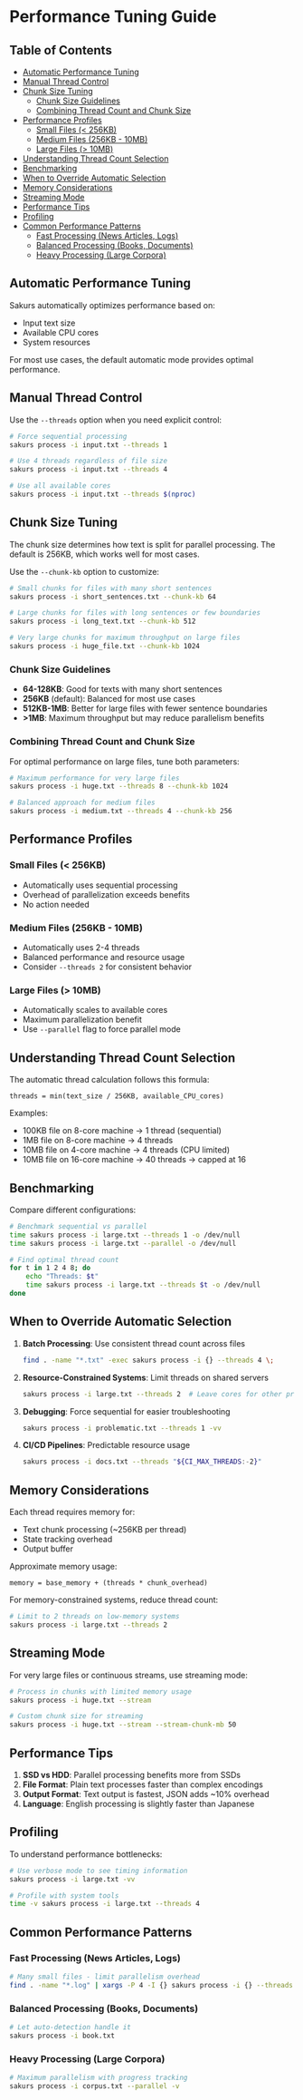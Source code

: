 # Performance Tuning Guide

## Table of Contents

- [Automatic Performance Tuning](#automatic-performance-tuning)
- [Manual Thread Control](#manual-thread-control)
- [Chunk Size Tuning](#chunk-size-tuning)
  - [Chunk Size Guidelines](#chunk-size-guidelines)
  - [Combining Thread Count and Chunk Size](#combining-thread-count-and-chunk-size)
- [Performance Profiles](#performance-profiles)
  - [Small Files (< 256KB)](#small-files--256kb)
  - [Medium Files (256KB - 10MB)](#medium-files-256kb---10mb)
  - [Large Files (> 10MB)](#large-files--10mb)
- [Understanding Thread Count Selection](#understanding-thread-count-selection)
- [Benchmarking](#benchmarking)
- [When to Override Automatic Selection](#when-to-override-automatic-selection)
- [Memory Considerations](#memory-considerations)
- [Streaming Mode](#streaming-mode)
- [Performance Tips](#performance-tips)
- [Profiling](#profiling)
- [Common Performance Patterns](#common-performance-patterns)
  - [Fast Processing (News Articles, Logs)](#fast-processing-news-articles-logs)
  - [Balanced Processing (Books, Documents)](#balanced-processing-books-documents)
  - [Heavy Processing (Large Corpora)](#heavy-processing-large-corpora)

## Automatic Performance Tuning

Sakurs automatically optimizes performance based on:
- Input text size
- Available CPU cores
- System resources

For most use cases, the default automatic mode provides optimal performance.

## Manual Thread Control

Use the `--threads` option when you need explicit control:

```bash
# Force sequential processing
sakurs process -i input.txt --threads 1

# Use 4 threads regardless of file size
sakurs process -i input.txt --threads 4

# Use all available cores
sakurs process -i input.txt --threads $(nproc)
```

## Chunk Size Tuning

The chunk size determines how text is split for parallel processing. The default is 256KB, which works well for most cases.

Use the `--chunk-kb` option to customize:

```bash
# Small chunks for files with many short sentences
sakurs process -i short_sentences.txt --chunk-kb 64

# Large chunks for files with long sentences or few boundaries
sakurs process -i long_text.txt --chunk-kb 512

# Very large chunks for maximum throughput on large files
sakurs process -i huge_file.txt --chunk-kb 1024
```

### Chunk Size Guidelines

- **64-128KB**: Good for texts with many short sentences
- **256KB** (default): Balanced for most use cases
- **512KB-1MB**: Better for large files with fewer sentence boundaries
- **>1MB**: Maximum throughput but may reduce parallelism benefits

### Combining Thread Count and Chunk Size

For optimal performance on large files, tune both parameters:

```bash
# Maximum performance for very large files
sakurs process -i huge.txt --threads 8 --chunk-kb 1024

# Balanced approach for medium files
sakurs process -i medium.txt --threads 4 --chunk-kb 256
```

## Performance Profiles

### Small Files (< 256KB)
- Automatically uses sequential processing
- Overhead of parallelization exceeds benefits
- No action needed

### Medium Files (256KB - 10MB)
- Automatically uses 2-4 threads
- Balanced performance and resource usage
- Consider `--threads 2` for consistent behavior

### Large Files (> 10MB)
- Automatically scales to available cores
- Maximum parallelization benefit
- Use `--parallel` flag to force parallel mode

## Understanding Thread Count Selection

The automatic thread calculation follows this formula:
```
threads = min(text_size / 256KB, available_CPU_cores)
```

Examples:
- 100KB file on 8-core machine → 1 thread (sequential)
- 1MB file on 8-core machine → 4 threads
- 10MB file on 4-core machine → 4 threads (CPU limited)
- 10MB file on 16-core machine → 40 threads → capped at 16

## Benchmarking

Compare different configurations:

```bash
# Benchmark sequential vs parallel
time sakurs process -i large.txt --threads 1 -o /dev/null
time sakurs process -i large.txt --parallel -o /dev/null

# Find optimal thread count
for t in 1 2 4 8; do
    echo "Threads: $t"
    time sakurs process -i large.txt --threads $t -o /dev/null
done
```

## When to Override Automatic Selection

1. **Batch Processing**: Use consistent thread count across files
   ```bash
   find . -name "*.txt" -exec sakurs process -i {} --threads 4 \;
   ```

2. **Resource-Constrained Systems**: Limit threads on shared servers
   ```bash
   sakurs process -i large.txt --threads 2  # Leave cores for other processes
   ```

3. **Debugging**: Force sequential for easier troubleshooting
   ```bash
   sakurs process -i problematic.txt --threads 1 -vv
   ```

4. **CI/CD Pipelines**: Predictable resource usage
   ```bash
   sakurs process -i docs.txt --threads "${CI_MAX_THREADS:-2}"
   ```

## Memory Considerations

Each thread requires memory for:
- Text chunk processing (~256KB per thread)
- State tracking overhead
- Output buffer

Approximate memory usage:
```
memory = base_memory + (threads * chunk_overhead)
```

For memory-constrained systems, reduce thread count:
```bash
# Limit to 2 threads on low-memory systems
sakurs process -i large.txt --threads 2
```

## Streaming Mode

For very large files or continuous streams, use streaming mode:
```bash
# Process in chunks with limited memory usage
sakurs process -i huge.txt --stream

# Custom chunk size for streaming
sakurs process -i huge.txt --stream --stream-chunk-mb 50
```

## Performance Tips

1. **SSD vs HDD**: Parallel processing benefits more from SSDs
2. **File Format**: Plain text processes faster than complex encodings
3. **Output Format**: Text output is fastest, JSON adds ~10% overhead
4. **Language**: English processing is slightly faster than Japanese

## Profiling

To understand performance bottlenecks:

```bash
# Use verbose mode to see timing information
sakurs process -i large.txt -vv

# Profile with system tools
time -v sakurs process -i large.txt --threads 4
```

## Common Performance Patterns

### Fast Processing (News Articles, Logs)
```bash
# Many small files - limit parallelism overhead
find . -name "*.log" | xargs -P 4 -I {} sakurs process -i {} --threads 1
```

### Balanced Processing (Books, Documents)
```bash
# Let auto-detection handle it
sakurs process -i book.txt
```

### Heavy Processing (Large Corpora)
```bash
# Maximum parallelism with progress tracking
sakurs process -i corpus.txt --parallel -v
```